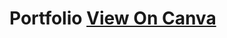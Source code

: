 # Portfolio [View On Canva](https://www.canva.com/design/DAF2KhiSawg/9yKgx7WS92ggCAvpGmI1Ug/view?utm_content=DAF2KhiSawg&utm_campaign=designshare&utm_medium=link&utm_source=editor)
